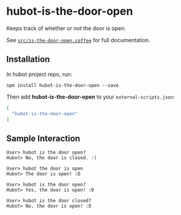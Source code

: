# hubot-is-the-door-open

Keeps track of whether or not the door is open.

See [`src/is-the-door-open.coffee`](src/is-the-door-open.coffee) for full documentation.

## Installation

In hubot project repo, run:

`npm install hubot-is-the-door-open --save`

Then add **hubot-is-the-door-open** to your `external-scripts.json`:

```json
[
  "hubot-is-the-door-open"
]
```

## Sample Interaction

```
User> hubot is the door open?
Hubot> No, the door is closed. :(

User> hubot the door is open
Hubot> The door is open! :D

User> hubot is the door open?
Hubot> Yes, the door is open! :D

User> hubot is the door closed?
Hubot> No, the door is open! :D
```
